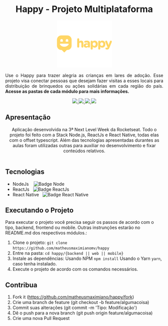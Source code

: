 <h1 align="center">Happy - Projeto Multiplataforma</h1>
<p align="center">
  <img src="./.github/logoApp.svg" height="150" width="175" alt="Icon" />
</p>
<p align="justify">
  Use o Happy para trazer alegria as crianças em lares de adoção. Esse projeto visa conectar pessoas que desejam fazer visitas a esses locais para distribuição de brinquedos ou ações solidárias em cada região do país. <strong>Acesse as pastas de cada módulo para mais informações.</strong>
</p>
<div align="center">
  <p align="center">
    <a aria-label="Matheus" href="https://github.com/matheusmaximianomv">
      <img src="https://img.shields.io/badge/matheusmaximianomv-@-informational?logo=github"></img>
    </a>
    <a aria-label="NodeJs" href="https://nodejs.org/en/">
      <img src="https://img.shields.io/badge/Node.js-12.16.3-informational?logo=node.js"></img>
    </a>
    <a aria-label="ReactJs" href="https://pt-br.reactjs.org/">
      <img src="https://img.shields.io/badge/ReactJS-16.13.1-informational?logo=react"></img>
    </a>
    <a aria-label="Native" href="https://reactnative.dev/">
      <img src="https://img.shields.io/badge/React Native-0.63.0-informational?logo=react&logoColor=1172B6"></img>
    </a>
  </p>
</div>

## Apresentação
<p align="center">
Aplicação desenvolvida na 3ª Next Level Week da Rocketseat. Todo o projeto foi feito com a Stack Node.js, ReactJs e React Native, todas elas com o offset typescript. Além das tecnologias apresentadas durantes as aulas foram utilizadas outras para auxiliar no desenvolvimento e fixar conteúdos relativos.<br/><br/>

## Tecnologias
* NodeJs&nbsp;&nbsp;&nbsp;&nbsp;![Badge Node](https://img.shields.io/badge/Node.js-12.16.3-informational?logo=node.js)
* ReactJs&nbsp;&nbsp;&nbsp;![Badge ReactJs](https://img.shields.io/badge/ReactJS-16.13.1-informational?logo=react)
* React Native&nbsp;&nbsp;&nbsp;![Badge React Native](https://img.shields.io/badge/React%20Native-0.63.0-informational?logo=react&logoColor=1172B6)
  
## Executando o Projeto
Para executar o projeto você precisa seguir os passos de acordo com o tipo, backend, frontend ou mobile. Outras instrunções estarão no README.md dos respectivos módulos.:
1. Clone o projeto: `git clone https://github.com/matheusmaximianomv/happy`
2. Entre na pasta: `cd happy/{backend || web || mobile}`
3. Instale as dependências:
 Usando NPM `npm install`
 Usando o Yarn `yarn`, caso tenha instalado.
4. Execute o projeto de acordo com os comandos necessários.

## Contribua

1. Fork it (https://github.com/matheusmaximiano/happy/fork)
2. Crie uma branch de feature (git checkout -b feature/algumacoisa)
3. Commit suas alterações (git commit -m 'Tipo: Modificação')
4. Dê o push para a nova branch (git push origin feature/algumacoisa)
5. Crie uma nova Pull Request
